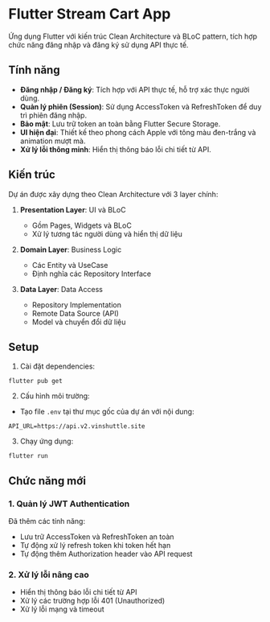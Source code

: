 # Flutter Stream Cart App

Ứng dụng Flutter với kiến trúc Clean Architecture và BLoC pattern, tích hợp chức năng đăng nhập và đăng ký sử dụng API thực tế.

## Tính năng

- **Đăng nhập / Đăng ký**: Tích hợp với API thực tế, hỗ trợ xác thực người dùng.
- **Quản lý phiên (Session)**: Sử dụng AccessToken và RefreshToken để duy trì phiên đăng nhập.
- **Bảo mật**: Lưu trữ token an toàn bằng Flutter Secure Storage.
- **UI hiện đại**: Thiết kế theo phong cách Apple với tông màu đen-trắng và animation mượt mà.
- **Xử lý lỗi thông minh**: Hiển thị thông báo lỗi chi tiết từ API.

## Kiến trúc

Dự án được xây dựng theo Clean Architecture với 3 layer chính:

1. **Presentation Layer**: UI và BLoC
   - Gồm Pages, Widgets và BLoC
   - Xử lý tương tác người dùng và hiển thị dữ liệu

2. **Domain Layer**: Business Logic
   - Các Entity và UseCase
   - Định nghĩa các Repository Interface

3. **Data Layer**: Data Access
   - Repository Implementation
   - Remote Data Source (API)
   - Model và chuyển đổi dữ liệu

## Setup

1. Cài đặt dependencies:
```
flutter pub get
```

2. Cấu hình môi trường:
- Tạo file `.env` tại thư mục gốc của dự án với nội dung:
```
API_URL=https://api.v2.vinshuttle.site
```

3. Chạy ứng dụng:
```
flutter run
```

## Chức năng mới

### 1. Quản lý JWT Authentication

Đã thêm các tính năng:
- Lưu trữ AccessToken và RefreshToken an toàn
- Tự động xử lý refresh token khi token hết hạn
- Tự động thêm Authorization header vào API request

### 2. Xử lý lỗi nâng cao

- Hiển thị thông báo lỗi chi tiết từ API
- Xử lý các trường hợp lỗi 401 (Unauthorized)
- Xử lý lỗi mạng và timeout
